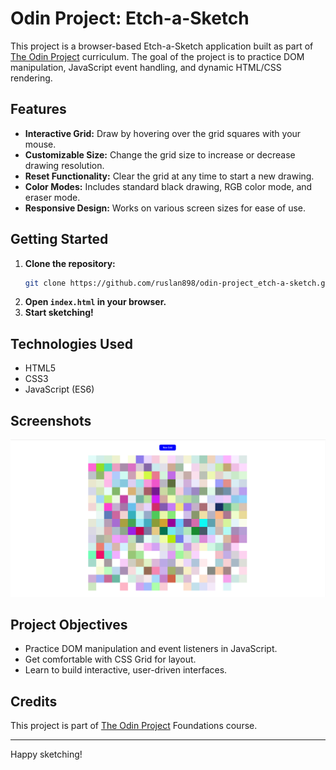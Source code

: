 # Odin Project: Etch-a-Sketch

This project is a browser-based Etch-a-Sketch application built as part of [The Odin Project](https://www.theodinproject.com/) curriculum. The goal of the project is to practice DOM manipulation, JavaScript event handling, and dynamic HTML/CSS rendering.

## Features

- **Interactive Grid:** Draw by hovering over the grid squares with your mouse.
- **Customizable Size:** Change the grid size to increase or decrease drawing resolution.
- **Reset Functionality:** Clear the grid at any time to start a new drawing.
- **Color Modes:** Includes standard black drawing, RGB color mode, and eraser mode.
- **Responsive Design:** Works on various screen sizes for ease of use.

## Getting Started

1. **Clone the repository:**
   ```bash
   git clone https://github.com/ruslan898/odin-project_etch-a-sketch.git
   ```
2. **Open `index.html` in your browser.**
3. **Start sketching!**

## Technologies Used

- HTML5
- CSS3
- JavaScript (ES6)

## Screenshots

![Etch-a-Sketch Screenshot](./img/screenshot.jpg)

## Project Objectives

- Practice DOM manipulation and event listeners in JavaScript.
- Get comfortable with CSS Grid for layout.
- Learn to build interactive, user-driven interfaces.

## Credits

This project is part of [The Odin Project](https://www.theodinproject.com/) Foundations course.

---

Happy sketching!